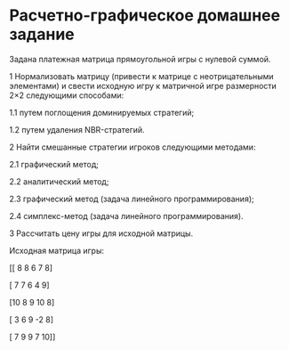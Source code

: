 # Расчетно-графическое домашнее задание

Задана платежная матрица прямоугольной игры с нулевой суммой.

1 Нормализовать матрицу (привести к матрице с неотрицательными
элементами) и свести исходную игру к матричной игре
размерности 2×2 следующими способами:

1.1 путем поглощения доминируемых стратегий;

1.2 путем удаления NBR-стратегий.

2 Найти смешанные стратегии игроков следующими методами:

2.1 графический метод;

2.2 аналитический метод;

2.3 графический метод (задача линейного программирования);

2.4 симплекс-метод (задача линейного программирования).

3 Рассчитать цену игры для исходной матрицы.

Исходная матрица игры:

[[ 8  8  6  7  8]

 [ 7  7  6  4  9]
 
 [10  8  9 10  8]
 
 [ 3  6  9 -2  8]
 
 [ 7  9  9  7 10]]
